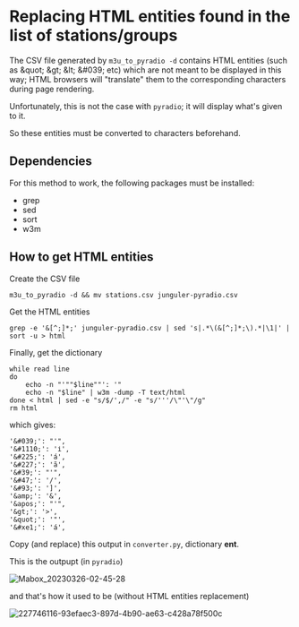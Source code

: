 # Replacing HTML entities found in the list of stations/groups

The CSV file generated by `m3u_to_pyradio -d` contains HTML entities (such as \&quot; \&gt; \&lt; \&#039; etc) which are not meant to be displayed in this way; HTML browsers will "translate" them to the corresponding characters during page rendering.

Unfortunately, this is not the case with `pyradio`; it will display what's given to it.

So these entities must be converted to characters beforehand.

## Dependencies

For this method to work, the following packages must be installed:

- grep
- sed
- sort
- w3m

## How to get HTML entities

Create the CSV file

    m3u_to_pyradio -d && mv stations.csv junguler-pyradio.csv

Get the HTML entities

    grep -e '&[^;]*;' junguler-pyradio.csv | sed 's|.*\(&[^;]*;\).*|\1|' | sort -u > html

Finally, get the dictionary

    while read line
    do
        echo -n "'""$line""': '"
        echo -n "$line" | w3m -dump -T text/html
    done < html | sed -e "s/$/',/" -e "s/'''/\"'\"/g"
    rm html

which gives:

    '&#039;': "'",
    '&#1110;': 'і',
    '&#225;': 'á',
    '&#227;': 'ã',
    '&#39;': "'",
    '&#47;': '/',
    '&#93;': ']',
    '&amp;': '&',
    '&apos;': "'",
    '&gt;': '>',
    '&quot;': '"',
    '&#xe1;': 'á',

Copy (and replace) this output in `converter.py`, dictionary **ent**.

This is the outpupt (in `pyradio`)


![Mabox_20230326-02-45-28](https://user-images.githubusercontent.com/5807638/227749414-b8edddfb-68df-4206-99f3-cba57a6c443b.png)

and that's how it used to be (without HTML entities replacement)

![227746116-93efaec3-897d-4b90-ae63-c428a78f500c](https://user-images.githubusercontent.com/5807638/227765781-b8b0f1fe-357e-4fc3-9272-3769ccba45df.png)

